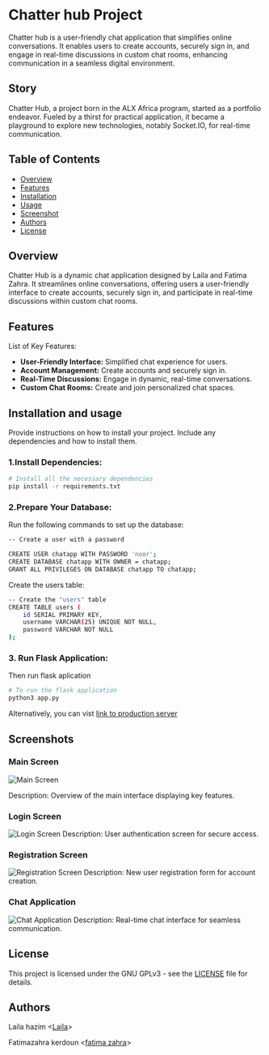 # Chatter hub Project

Chatter hub is a user-friendly chat application that simplifies online conversations. It enables users to create accounts, securely sign in, and engage in real-time discussions in custom chat rooms, enhancing communication in a seamless digital environment.

## Story

Chatter Hub, a project born in the ALX Africa program, started as a portfolio endeavor. Fueled by a thirst for practical application, it became a playground to explore new technologies, notably Socket.IO, for real-time communication.

## Table of Contents
- [Overview](#overview)
- [Features](#features)
- [Installation](#installation)
- [Usage](#usage)
- [Screenshot](#screenshot)
- [Authors](#Authors)
- [License](#license)

## Overview

Chatter Hub is a dynamic chat application designed by Laila and Fatima Zahra. It streamlines online conversations, offering users a user-friendly interface to create accounts, securely sign in, and participate in real-time discussions within custom chat rooms.


## Features

List of Key Features:
- **User-Friendly Interface:** Simplified chat experience for users.
- **Account Management:** Create accounts and securely sign in.
- **Real-Time Discussions:** Engage in dynamic, real-time conversations.
- **Custom Chat Rooms:** Create and join personalized chat spaces.

## Installation and usage 

Provide instructions on how to install your project. Include any dependencies and how to install them.

### 1.Install Dependencies:
```bash
# Install all the necessary dependencies
pip install -r requirements.txt

```
### 2.Prepare Your Database:
Run the following commands to set up the database:

```bash
-- Create a user with a password

CREATE USER chatapp WITH PASSWORD 'noor';
CREATE DATABASE chatapp WITH OWNER = chatapp;
GRANT ALL PRIVILEGES ON DATABASE chatapp TO chatapp;

```
 Create the users table:
```bash
-- Create the "users" table
CREATE TABLE users (
    id SERIAL PRIMARY KEY,
    username VARCHAR(25) UNIQUE NOT NULL,
    password VARCHAR NOT NULL
);
```
### 3. Run Flask Application:
Then run flask aplication 
```bash
# To run the flask application 
python3 app.py

```

Alternatively, you can vist [link to production server ](http://3.50.50.50.5)

## Screenshots

### Main Screen
![Main Screen](screenshots/main.PNG)

Description: Overview of the main interface displaying key features.

### Login Screen
![Login Screen](screenshots/login.PNG)
Description: User authentication screen for secure access.

### Registration Screen
![Registration Screen](screenshots/registration.PNG)
Description: New user registration form for account creation.

### Chat Application
![Chat Application](screenshots/chat_app.PNG)
Description: Real-time chat interface for seamless communication.

## License

This project is licensed under the GNU GPLv3 - see the [LICENSE](https://choosealicense.com/licenses/gpl-3.0/) file for details.

## Authors
Laila hazim <[Laila](https://github.com/laila22haz)>

Fatimazahra kerdoun <[fatima zahra](https://github.com/Fatimazahraker)>